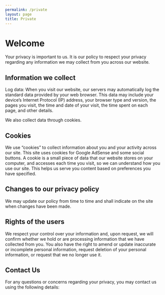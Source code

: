 ```yaml
---
permalink: /private
layout: page
title: Private
---
```

# Welcome

Your privacy is important to us. It is our policy to respect your privacy regarding any information we may collect from you across our website.

## Information we collect

Log data: When you visit our website, our servers may automatically log the standard data provided by your web browser. This data may include your device’s Internet Protocol (IP) address, your browser type and version, the pages you visit, the time and date of your visit, the time spent on each page, and other details.

We also collect data through cookies.

## Cookies

We use “cookies” to collect information about you and your activity across our site. This site uses cookies for Google AdSense and some social buttons. A cookie is a small piece of data that our website stores on your computer, and accesses each time you visit, so we can understand how you use our site. This helps us serve you content based on preferences you have specified.

## Changes to our privacy policy

We may update our policy from time to time and shall indicate on the site when changes have been made.

## Rights of the users

We respect your control over your information and, upon request, we will confirm whether we hold or are processing information that we have collected from you. You also have the right to amend or update inaccurate or incomplete personal information, request deletion of your personal information, or request that we no longer use it.

## Contact Us

For any questions or concerns regarding your privacy, you may contact us using the following details:
